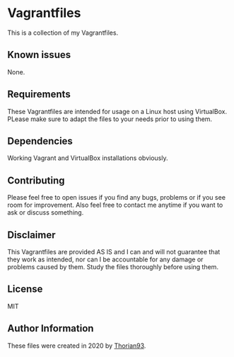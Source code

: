 # Vagrantfiles

This is a collection of my Vagrantfiles.

## Known issues

None.

## Requirements

These Vagrantfiles are intended for usage on a Linux host using VirtualBox. PLease make sure to adapt the files to your needs prior to using them.

## Dependencies

Working Vagrant and VirtualBox installations obviously.

## Contributing

Please feel free to open issues if you find any bugs, problems or if you see room for improvement. Also feel free to contact me anytime if you want to ask or discuss something.

## Disclaimer

This Vagrantfiles are provided AS IS and I can and will not guarantee that they work as intended, nor can I be accountable for any damage or problems caused by them. Study the files thoroughly before using them.

## License

MIT

## Author Information

These files were created in 2020 by [Thorian93](http://thorian93.de/).
